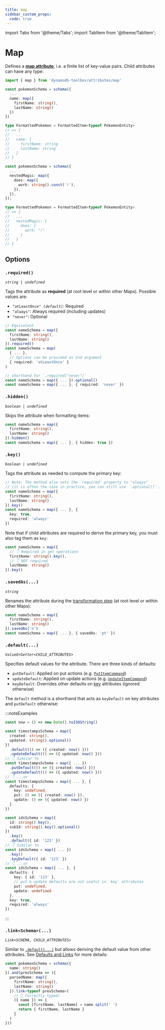 ```yaml
---
title: map
sidebar_custom_props:
  code: true
---
```


import Tabs from '@theme/Tabs';
import TabItem from '@theme/TabItem';

# Map

Defines a [**map attribute**](https://docs.aws.amazon.com/amazondynamodb/latest/developerguide/HowItWorks.NamingRulesDataTypes.html#HowItWorks.DataTypes), i.e. a finite list of key-value pairs. Child attributes can have any type:

```ts
import { map } from 'dynamodb-toolbox/attributes/map'

const pokemonSchema = schema({
  ...
  name: map({
    firstName: string(),
    lastName: string()
  })
})

type FormattedPokemon = FormattedItem<typeof PokemonEntity>
// => {
//   ...
//   name: {
//     firstName: string
//     lastName: string
//   }
// }

const pokemonSchema = schema({
  ...
  nestedMagic: map({
    does: map({
      work: string().const('!'),
    }),
  }),
});

type FormattedPokemon = FormattedItem<typeof PokemonEntity>
// => {
//   ...
//   nestedMagic: {
//     does: {
//       work: "!"
//     }
//   }
// }
```

## Options

### `.required()`

<p style={{ marginTop: '-15px' }}><i><code>string | undefined</code></i></p>

Tags the attribute as **required** (at root level or within other Maps). Possible values are:

- <code>"atLeastOnce" <i>(default)</i></code>: Required
- `"always"`: Always required (including updates)
- `"never"`: Optional

```ts
// Equivalent
const nameSchema = map({
  firstName: string(),
  lastName: string()
}).required()
const nameSchema = map(
  { ... },
  // Options can be provided as 2nd argument
  { required: 'atLeastOnce' }
)

// shorthand for `.required("never")`
const nameSchema = map({ ... }).optional()
const nameSchema = map({ ... }, { required: 'never' })
```

### `.hidden()`

<p style={{ marginTop: '-15px' }}><i><code>boolean | undefined</code></i></p>

Skips the attribute when formatting items:

```ts
const nameSchema = map({
  firstName: string(),
  lastName: string()
}).hidden()
const nameSchema = map({ ... }, { hidden: true })
```

### `.key()`

<p style={{ marginTop: '-15px' }}><i><code>boolean | undefined</code></i></p>

Tags the attribute as needed to compute the primary key:

```ts
// Note: The method also sets the `required` property to "always"
// (it is often the case in practice, you can still use `.optional()` if needed)
const nameSchema = map({
  firstName: string(),
  lastName: string()
}).key()
const nameSchema = map({ ... }, {
  key: true,
  required: 'always'
})
```

Note that if child attributes are required to derive the primary key, you must also tag them as `key`:

```ts
const nameSchema = map({
  // 👇 Required in get operations
  firstName: string().key(),
  // 👇 NOT required
  lastName: string()
}).key()
```

### `.savedAs(...)`

<p style={{ marginTop: '-15px' }}><i><code>string</code></i></p>

Renames the attribute during the [transformation step](../14-actions/1-parse.md) (at root level or within other Maps):

```ts
const nameSchema = map({
  firstName: string(),
  lastName: string()
}).savedAs('n')
const nameSchema = map({ ... }, { savedAs: 'pt' })
```

### `.default(...)`

<p style={{ marginTop: '-15px' }}><i><code>ValueOrGetter&lt;CHILD_ATTRIBUTES&gt;</code></i></p>

Specifies default values for the attribute. There are three kinds of defaults:

- `putDefault`: Applied on put actions (e.g. [`PutItemCommand`](../../3-entities/3-actions/2-put-item/index.md))
- `updateDefault`: Applied on update actions (e.g. [`UpdateItemCommand`](../../3-entities/3-actions/3-update-item/index.md))
- `keyDefault`: Overrides other defaults on [key](#key) attributes (ignored otherwise)

The `default` method is a shorthand that acts as `keyDefault` on key attributes and `putDefault` otherwise:

:::noteExamples

<Tabs>
<TabItem value="put-update" label="Put/Update">

```ts
const now = () => new Date().toISOString()

const timestampsSchema = map({
  created: string(),
  updated: string().optional()
})
  .default(() => ({ created: now() }))
  .updateDefault(() => ({ updated: now() }))
// 👇 Similar to
const timestampsSchema = map({ ... })
  .putDefault(() => ({ created: now() }))
  .updateDefault(() => ({ updated: now() }))
// 👇 ...or
const timestampsSchema = map({ ... }, {
  defaults: {
    key: undefined,
    put: () => ({ created: now() }),
    update: () => ({ updated: now() })
  }
})
```

</TabItem>
<TabItem value="key" label="Key">

```ts
const idsSchema = map({
  id: string().key(),
  subId: string().key().optional()
})
  .key()
  .default({ id: '123' })
// 👇 Similar to
const idsSchema = map({ ... })
  .key()
  .keyDefault({ id: '123' })
// 👇 ...or
const idsSchema = map({ ... }, {
  defaults: {
    key: { id: '123' },
    // put & update defaults are not useful in `key` attributes
    put: undefined,
    update: undefined
  },
  key: true,
  required: 'always'
})
```

</TabItem>
</Tabs>

:::

### `.link<Schema>(...)`

<p style={{ marginTop: '-15px' }}><i><code>Link&lt;SCHEMA, CHILD_ATTRIBUTES&gt;</code></i></p>

Similar to [`.default(...)`](#default) but allows deriving the default value from other attributes. See [Defaults and Links](../3-defaults-and-links/index.md) for more details:

```ts
const pokemonSchema = schema({
  name: string()
}).and(prevSchema => ({
  parsedName: map({
    firstName: string(),
    lastName: string()
  }).link<typeof prevSchema>(
    // 🙌 Correctly typed!
    ({ name }) => {
      const [firstName, lastName] = name.split(' ')
      return { firstName, lastName }
    }
  )
}))
```
